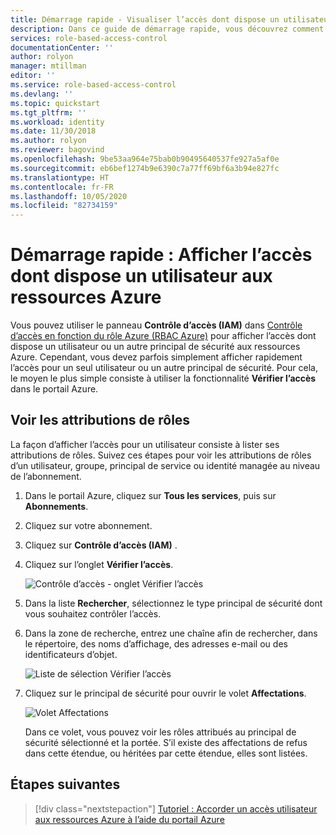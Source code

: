 ```yaml
---
title: Démarrage rapide - Visualiser l’accès dont dispose un utilisateur aux ressources Azure - RBAC Azure
description: Dans ce guide de démarrage rapide, vous découvrez comment visualiser l’accès dont dispose un utilisateur ou un autre principal de sécurité aux ressources Azure avec le portail Azure et le contrôle d’accès en fonction du rôle Azure (RBAC Azure).
services: role-based-access-control
documentationCenter: ''
author: rolyon
manager: mtillman
editor: ''
ms.service: role-based-access-control
ms.devlang: ''
ms.topic: quickstart
ms.tgt_pltfrm: ''
ms.workload: identity
ms.date: 11/30/2018
ms.author: rolyon
ms.reviewer: bagovind
ms.openlocfilehash: 9be53aa964e75bab0b90495640537fe927a5af0e
ms.sourcegitcommit: eb6bef1274b9e6390c7a77ff69bf6a3b94e827fc
ms.translationtype: HT
ms.contentlocale: fr-FR
ms.lasthandoff: 10/05/2020
ms.locfileid: "82734159"
---
```

# <a name="quickstart-view-the-access-a-user-has-to-azure-resources"></a>Démarrage rapide : Afficher l’accès dont dispose un utilisateur aux ressources Azure

Vous pouvez utiliser le panneau **Contrôle d’accès (IAM)** dans [Contrôle d’accès en fonction du rôle Azure (RBAC Azure)](overview.md) pour afficher l’accès dont dispose un utilisateur ou un autre principal de sécurité aux ressources Azure. Cependant, vous devez parfois simplement afficher rapidement l’accès pour un seul utilisateur ou un autre principal de sécurité. Pour cela, le moyen le plus simple consiste à utiliser la fonctionnalité **Vérifier l’accès** dans le portail Azure.

## <a name="view-role-assignments"></a>Voir les attributions de rôles

 La façon d’afficher l’accès pour un utilisateur consiste à lister ses attributions de rôles. Suivez ces étapes pour voir les attributions de rôles d’un utilisateur, groupe, principal de service ou identité managée au niveau de l’abonnement.

1. Dans le portail Azure, cliquez sur **Tous les services**, puis sur **Abonnements**.

1. Cliquez sur votre abonnement.

1. Cliquez sur **Contrôle d’accès (IAM)** .

1. Cliquez sur l’onglet **Vérifier l’accès**.

    ![Contrôle d’accès - onglet Vérifier l’accès](./media/check-access/access-control-check-access.png)

1. Dans la liste **Rechercher**, sélectionnez le type principal de sécurité dont vous souhaitez contrôler l’accès.

1. Dans la zone de recherche, entrez une chaîne afin de rechercher, dans le répertoire, des noms d’affichage, des adresses e-mail ou des identificateurs d’objet.

    ![Liste de sélection Vérifier l’accès](./media/check-access/check-access-select.png)

1. Cliquez sur le principal de sécurité pour ouvrir le volet **Affectations**.

    ![Volet Affectations](./media/check-access/check-access-assignments.png)

    Dans ce volet, vous pouvez voir les rôles attribués au principal de sécurité sélectionné et la portée. S’il existe des affectations de refus dans cette étendue, ou héritées par cette étendue, elles sont listées.

## <a name="next-steps"></a>Étapes suivantes

> [!div class="nextstepaction"]
> [Tutoriel : Accorder un accès utilisateur aux ressources Azure à l’aide du portail Azure](quickstart-assign-role-user-portal.md)
